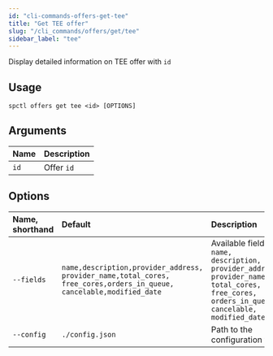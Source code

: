 ```yaml
---
id: "cli-commands-offers-get-tee"
title: "Get TEE offer"
slug: "/cli_commands/offers/get/tee"
sidebar_label: "tee"
---
```


Display detailed information on TEE offer with `id`

## Usage

```
spctl offers get tee <id> [OPTIONS]
```

## Arguments

|**Name**|**Description**|
| :- | :- |
|`id`|Offer `id`|

## Options

|**Name, shorthand**|**Default**|**Description**|
| :- | :- | :- |
|`--fields`|`name,description,provider_address,`<br/>`provider_name,total_cores,`<br/>`free_cores,orders_in_queue,`<br/>`cancelable,modified_date`|Available fields: `name, description, provider_address, provider_name, total_cores, free_cores, orders_in_queue, cancelable, modified_date`|
|`--config`|`./config.json`|Path to the configuration file|
